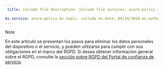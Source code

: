 ```yaml
---
 title: include file description: include file services: azure-policy author: eross-msft
 
ms.service: azure-policy ms.topic: include ms.date: 04/24/2018 ms.author: lizross ms.custom: include file ms.collection: M365-identity-device-management
---
```


>[!Note] 
> En este artículo se presentan los pasos para eliminar los datos personales del dispositivo o el servicio, y pueden utilizarse para cumplir con sus obligaciones en el marco del RGPD. Si desea obtener información general sobre el RGPD, consulte la [sección sobre RGPD del Portal de confianza de servicio](https://servicetrust.microsoft.com/ViewPage/GDPRGetStarted).
